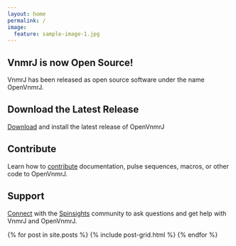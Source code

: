```yaml
---
layout: home
permalink: /
image:
  feature: sample-image-1.jpg
---
```


<div class="tiles">

<div class="tile">
  <h2 class="post-title">VnmrJ is now Open Source!</h2>
  <p class="post-excerpt">VnmrJ has been released as open source software under the name OpenVnmrJ.</p>
</div><!-- /.tile -->

<div class="tile">
  <h2 class="post-title">Download the Latest Release</h2>
  <p class="post-excerpt"><a href="{{site.baseurl}}Downloading/">Download</a> and install the latest release of OpenVnmrJ</p>
</div><!-- /.tile -->

<div class="tile">
  <h2 class="post-title">Contribute</h2>
  <p class="post-excerpt">Learn how to <a href="{{site.baseurl}}Contributing/">contribute</a> documentation, pulse sequences, macros, or other code to OpenVnmrJ.</p>
</div><!-- /.tile -->

<div class="tile">
  <h2 class="post-title">Support</h2>
<p class="post-excerpt"><a href="http://spinsights.chem.agilent.com">Connect</a> with the <a href="https://spinsights.chem.agilent.com">Spinsights</a> community to ask questions and get help with VnmrJ and OpenVnmrJ.</p>
</div><!-- /.tile -->

</div><!-- /.tiles -->
<div class="tiles">
{% for post in site.posts %}
	{% include post-grid.html %}
{% endfor %}
